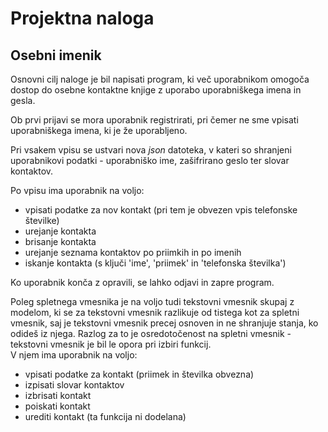 Projektna naloga
==========

Osebni imenik
---------

Osnovni cilj naloge je bil napisati program, ki več uporabnikom omogoča
dostop do osebne kontaktne knjige z uporabo uporabniškega imena in gesla.

Ob prvi prijavi se mora uporabnik registrirati, pri čemer ne sme vpisati
uporabniškega imena, ki je že uporabljeno.

Pri vsakem vpisu se ustvari nova _json_ datoteka, v kateri so shranjeni uporabnikovi
podatki - uporabniško ime, zašifrirano geslo ter slovar kontaktov.

Po vpisu ima uporabnik na voljo:
* vpisati podatke za nov kontakt (pri tem je obvezen vpis telefonske številke)
* urejanje kontakta
* brisanje kontakta
* urejanje seznama kontaktov po priimkih in po imenih
* iskanje kontakta (s ključi 'ime', 'priimek' in 'telefonska številka')

Ko uporabnik konča z opravili, se lahko odjavi in zapre program.

Poleg spletnega vmesnika je na voljo tudi tekstovni vmesnik skupaj z modelom, ki se
za tekstovni vmesnik razlikuje od tistega kot za spletni vmesnik, saj je tekstovni vmesnik
precej osnoven in ne shranjuje stanja, ko odideš iz njega. Razlog za to je osredotočenost
na spletni vmesnik - tekstovni vmesnik je bil le opora pri izbiri funkcij.  
V njem ima uporabnik na voljo:
* vpisati podatke za kontakt (priimek in številka obvezna)
* izpisati slovar kontaktov
* izbrisati kontakt
* poiskati kontakt
* urediti kontakt (ta funkcija ni dodelana)